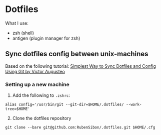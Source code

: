 # Dotfiles

What I use:

- zsh (shell)
- antigen (plugin manager for zsh)

## Sync dotfiles config between unix-machines

Based on the following tutorial: [Simplest Way to Sync Dotfiles and Config Using Git by Victor Augusteo](https://medium.com/@augusteo/simplest-way-to-sync-dotfiles-and-config-using-git-14051af8703a)

### Setting up a new machine

1. Add the following to `.zshrc`:

`alias config='/usr/bin/git --git-dir=$HOME/.dotfiles/ --work-tree=$HOME'`

2. Clone the dotfiles repository

`git clone --bare git@github.com:RubenSibon/.dotfiles.git $HOME/.cfg`
